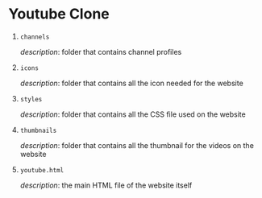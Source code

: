 # Youtube Clone

1. `channels`

   _description_: folder that contains channel profiles

2. `icons`

   _description_: folder that contains all the icon needed for the website

3. `styles`

   _description_: folder that contains all the CSS file used on the website

4. `thumbnails`

   _description_: folder that contains all the thumbnail for the videos on the website

5. `youtube.html`

   _description_: the main HTML file of the website itself
